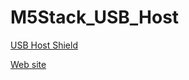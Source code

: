 # M5Stack_USB_Host

[USB Host Shield](https://thousandiy.files.wordpress.com/2018/08/max3421e_shield.jpg?w=300&h=273 "USB Host Shield")

[Web site](https://thousandiy.wordpress.com/2018/06/16/usb-host-for-m5stack/)
